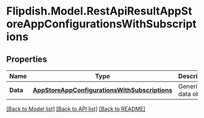 # Flipdish.Model.RestApiResultAppStoreAppConfigurationsWithSubscriptions
## Properties

Name | Type | Description | Notes
------------ | ------------- | ------------- | -------------
**Data** | [**AppStoreAppConfigurationsWithSubscriptions**](AppStoreAppConfigurationsWithSubscriptions.md) | Generic data object. | 

[[Back to Model list]](../README.md#documentation-for-models) [[Back to API list]](../README.md#documentation-for-api-endpoints) [[Back to README]](../README.md)


